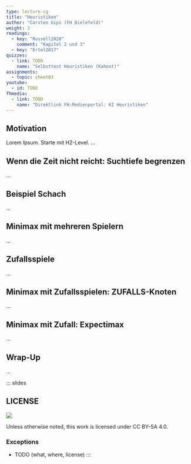 ```yaml
---
type: lecture-cg
title: "Heuristiken"
author: "Carsten Gips (FH Bielefeld)"
weight: 3
readings:
  - key: "Russell2020"
    comment: "Kapitel 2 und 3"
  - key: "Ertel2017"
quizzes:
  - link: TODO
    name: "Selbsttest Heuristiken (Kahoot)"
assignments:
  - topic: sheet03
youtube:
  - id: TODO
fhmedia:
  - link: TODO
    name: "Direktlink FH-Medienportal: KI Heuristiken"
---
```



## Motivation
Lorem Ipsum. Starte mit H2-Level.
...

## Wenn die Zeit nicht reicht: Suchtiefe begrenzen
...

## Beispiel Schach
...

## Minimax mit mehreren Spielern
...

## Zufallsspiele
...

## Minimax mit Zufallsspielen: ZUFALLS-Knoten
...

## Minimax mit Zufall: Expectimax
...

## Wrap-Up
...







<!-- DO NOT REMOVE - THIS IS A LAST SLIDE TO INDICATE THE LICENSE AND POSSIBLE EXCEPTIONS (IMAGES, ...). -->
::: slides
## LICENSE
![](https://licensebuttons.net/l/by-sa/4.0/88x31.png)

Unless otherwise noted, this work is licensed under CC BY-SA 4.0.

### Exceptions
*   TODO (what, where, license)
:::
